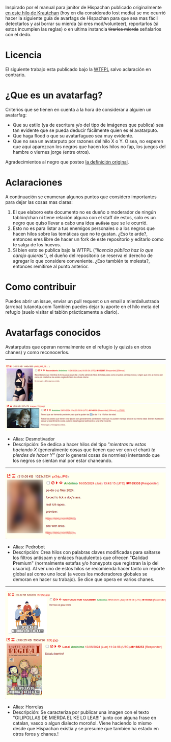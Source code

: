 Inspirado por el manual para janitor de Hispachan publicado originalmente [en este hilo de Krautchan](https://krautchan.rip/hs/175801) (hoy en día considerado lost media) se me ocurrió hacer la siguiente guía de avarfags de Hispachan para que sea mas fácil detectarlos y así borrar su mierda (si eres mod/volunteer), reportarlos (si estos incumplen las reglas) o en ultima instancia ~~tirarles mierda~~ señalarlos con el dedo.

# Licencia
El siguiente trabajo esta publicado bajo la [WTFPL](https://es.wikipedia.org/wiki/WTFPL) salvo aclaración en contrario.

# ¿Que es un avatarfag?
Criterios que se tienen en cuenta a la hora de considerar a alguien un avatarfag:

* Que su estilo (ya de escritura y/o del tipo de imágenes que publica) sea tan evidente que se pueda deducir fácilmente quien es el avatarputo.
* Que haga flood o que su avatarfagueo sea muy evidente.
* Que no sea un avatarputo por razones del hilo X o Y. O sea, no esperen que aquí aparezcan los negros que hacen los hilos no fap, los juegos del hambre o viernes jorge (entre otros).

Agradecimientos al negro que posteo [la definición original](http://web.archive.org/web/20240519121023/https://archive.8chan.moe/hisparefugio/res/170050.html#170283).

# Aclaraciones
A continuación se enumeran algunos puntos que considero importantes para dejar las cosas mas claras:

1. El que elaboro este documento no es dueño o moderador de ningún tablón/chan ni tiene relación alguna con el staff de estos, solo es un negro que quiso llevar a cabo una idea ~~autista~~ que se le ocurrió.
2. Esto no es para listar a tus enemigos personales o a los negros que hacen hilos sobre las temáticas que no te gustan. ¿Eso te arde?, entonces eres libre de hacer un fork de este repositorio y editarlo como te salga de los huevos.
3. Si bien esto se publica bajo la WTFPL (*"licencia pública haz lo que carajo quieras"*), el dueño del repositorio se reserva el derecho de agregar lo que considere conveniente. ¿Eso también te molesta?, entonces remitirse al punto anterior.

# Como contribuir
Puedes abrir un issue, enviar un pull request o un email a mierdailustrada (arroba) tutanota.com
También puedes dejar tu aporte en el hilo meta del refugio (suelo visitar el tablón prácticamente a diario).

# Avatarfags conocidos
Avatarputos que operan normalmente en el refugio (y quizás en otros chanes) y como reconocerlos.

---
![Desmotivador1](Desmotivador1.png)
![Desmotivador2](Desmotivador2.png)
* Alias: Desmotivador
* Descripción: Se dedica a hacer hilos del tipo *"mientras tu estas haciendo X* (generalmente cosas que tienen que ver con el chan) *te pierdes de hacer Y"* (por lo general cosas de normies) intentando que los negros se sientan mal por estar chaneando.

---
![Pedrobot1](Pedrobot1.png)
* Alias: Pedrobot
* Descripción: Crea hilos con palabras claves modificadas para saltarse los filtros antispam y enlaces fraudulentos que ofrecen "**C**alidad **P**remium" (normalmente estafas y/o honeypots que registran la ip del usuario). Al ver uno de estos hilos se recomienda hacer tanto un reporte global así como uno local (a veces los moderadores globales se demoran en hacer su trabajo). Se dice que opera en varios chanes.

---
![Horrela2](Horrela1.png)
![Horrela2](Horrela2.png)
* Alias: Horrelas
* Descripción: Se caracteriza por publicar una imagen con el texto "GILIPOLLAS DE MIERDA EL KE LO LEA!!!" junto con alguna frase en catalan, vasco o algun dialecto moroñol. Viene haciendo lo mismo desde que Hispachan existia y se presume que tambien ha estado en otros foros y chanes.!
